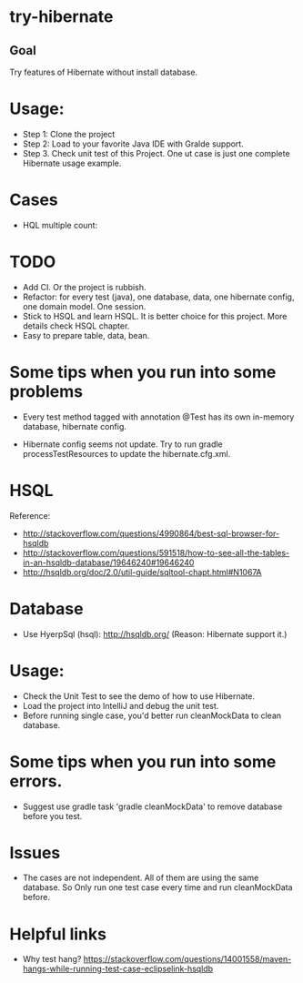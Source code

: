 # try-hibernate

## Goal
Try features of Hibernate without install database.

# Usage:
* Step 1: Clone the project
* Step 2: Load to your favorite Java IDE with Gralde support.
* Step 3. Check unit test of this Project. One ut case is just one complete Hibernate usage example.

# Cases
* HQL multiple count: 

# TODO
* Add CI. Or the project is rubbish.
* Refactor: for every test (java), one database, data, one hibernate config, one domain model. One session.
* Stick to HSQL and learn HSQL. It is better choice for this project. More details check HSQL chapter.
* Easy to prepare table, data, bean.

# Some tips when you run into some problems
* Every test method tagged with annotation @Test has its own in-memory database, hibernate config.

* Hibernate config seems not update. Try to run gradle processTestResources to update the hibernate.cfg.xml.
  
# HSQL
Reference:

* http://stackoverflow.com/questions/4990864/best-sql-browser-for-hsqldb
* http://stackoverflow.com/questions/591518/how-to-see-all-the-tables-in-an-hsqldb-database/19646240#19646240
* http://hsqldb.org/doc/2.0/util-guide/sqltool-chapt.html#N1067A

# Database
* Use HyerpSql (hsql): http://hsqldb.org/  (Reason: Hibernate support it.)


# Usage:
* Check the Unit Test to see the demo of how to use Hibernate.
* Load the project into IntelliJ and debug the unit test.
* Before running single case, you'd better run cleanMockData to clean database. 

# Some tips when you run into some errors.
* Suggest use gradle task 'gradle cleanMockData' to remove database before you test.

# Issues
* The cases are not independent. All of them are using the same database. So Only run one test case every time and run cleanMockData before.

# Helpful links
* Why test hang? https://stackoverflow.com/questions/14001558/maven-hangs-while-running-test-case-eclipselink-hsqldb
